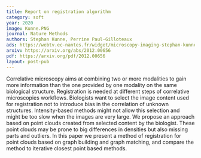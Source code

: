 ```yaml
---
title: Report on registration algorithm
category: soft
year: 2020
image: Kunne.PNG
journal: Nature Methods
authors: Stephan Kunne, Perrine Paul-Gilloteaux
ads: https://webtv.ec-nantes.fr/widget/microscopy-imaging-stephan-kunne-cross-modal-registration-using-point-clouds-and-graph-matching-in-the-context-of-correlative-microscopies
arxiv: https://arxiv.org/abs/2012.00656
pdf: https://arxiv.org/pdf/2012.00656
layout: post-pub
---
```

Correlative microscopy aims at combining two or more modalities to gain more information than the one provided by one modality on the same biological structure. Registration is needed at different steps of correlative microscopies workflows. Biologists want to select the image content used for registration not to introduce bias in the correlation of unknown structures. Intensity-based methods might not allow this selection and might be too slow when the images are very large. We propose an approach based on point clouds created from selected content by the biologist. These point clouds may be prone to big differences in densities but also missing parts and outliers. In this paper we present a method of registration for point clouds based on graph building and graph matching, and compare the method to iterative closest point based methods.